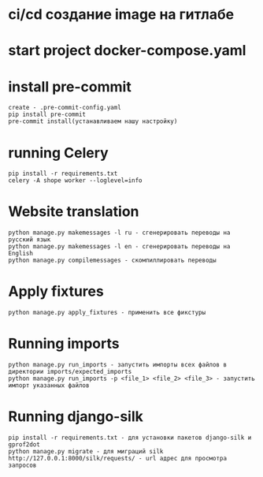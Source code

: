 # ci/cd создание image на гитлабе

# start project docker-compose.yaml


# install pre-commit
    create - .pre-commit-config.yaml
    pip install pre-commit
    pre-commit install(устанавливаем нашу настройку)

# running Celery
    pip install -r requirements.txt
    celery -A shope worker --loglevel=info

# Website translation
    python manage.py makemessages -l ru - сгенерировать переводы на русский язык
    python manage.py makemessages -l en - сгенерировать переводы на English
    python manage.py compilemessages - скомпиллировать переводы

# Apply fixtures
    python manage.py apply_fixtures - применить все фикстуры

# Running imports
    python manage.py run_imports - запустить импорты всех файлов в директории imports/expected_imports
    python manage.py run_imports -p <file_1> <file_2> <file_3> - запустить импорт указанных файлов 

# Running django-silk
    pip install -r requirements.txt - для установки пакетов django-silk и gprof2dot
    python manage.py migrate - для миграций silk
    http://127.0.0.1:8000/silk/requests/ - url адрес для просмотра запросов